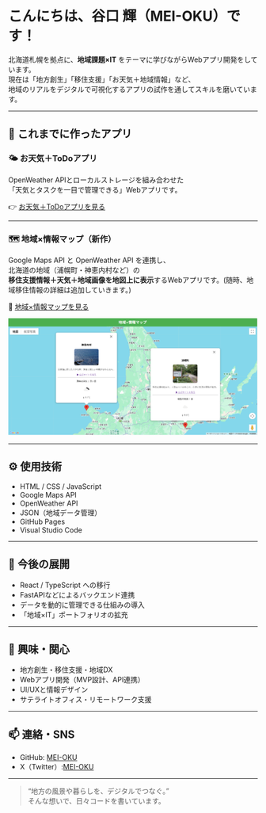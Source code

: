 #  こんにちは、谷口 輝（MEI-OKU）です！

北海道札幌を拠点に、**地域課題×IT** をテーマに学びながらWebアプリ開発をしています。  
現在は「地方創生」「移住支援」「お天気＋地域情報」など、  
地域のリアルをデジタルで可視化するアプリの試作を通してスキルを磨いています。

---

## 🧭 これまでに作ったアプリ

### 🌤️ お天気＋ToDoアプリ
OpenWeather APIとローカルストレージを組み合わせた  
「天気とタスクを一目で管理できる」Webアプリです。

👉 [お天気＋ToDoアプリを見る](https://mei-oku.github.io/weather-todo-app/)

---

### 🗺️ 地域×情報マップ（新作）
Google Maps API と OpenWeather API を連携し、  
北海道の地域（浦幌町・神恵内村など）の  
**移住支援情報＋天気＋地域画像を地図上に表示**するWebアプリです。(随時、地域移住情報の詳細は追加していきます。)

📍 [地域×情報マップを見る](https://mei-oku.github.io/map_app/)

![地域×情報マップ スクリーンショット](https://github.com/MEI-OKU/map_app/blob/main/screenshot.png?raw=true)

---

## ⚙️ 使用技術
- HTML / CSS / JavaScript  
- Google Maps API  
- OpenWeather API  
- JSON（地域データ管理）  
- GitHub Pages  
- Visual Studio Code

---

## 🧩 今後の展開
- React / TypeScript への移行  
- FastAPIなどによるバックエンド連携  
- データを動的に管理できる仕組みの導入  
- 「地域×IT」ポートフォリオの拡充  

---

## 🌱 興味・関心
- 地方創生・移住支援・地域DX  
- Webアプリ開発（MVP設計、API連携）  
- UI/UXと情報デザイン  
- サテライトオフィス・リモートワーク支援

---

## 📫 連絡・SNS
- GitHub: [MEI-OKU](https://github.com/MEI-OKU)
- X（Twitter）:[MEI-OKU]([https://github.com/MEI-OKU](https://x.com/MeiOku3153))

---

> “地方の風景や暮らしを、デジタルでつなぐ。”  
> そんな想いで、日々コードを書いています。

